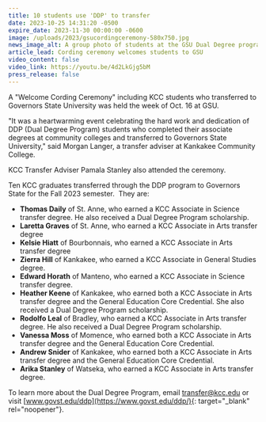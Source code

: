 ```yaml
---
title: 10 students use 'DDP' to transfer
date: 2023-10-25 14:31:20 -0500
expire_date: 2023-11-30 00:00:00 -0600
image: /uploads/2023/gsucordingceremony-580x750.jpg
news_image_alt: A group photo of students at the GSU Dual Degree program
article_lead: Cording ceremony welcomes students to GSU
video_content: false
video_link: https://youtu.be/4d2LkGjg5bM
press_release: false
---
```

A "Welcome Cording Ceremony" including KCC students who transferred to Governors State University was held the week of Oct. 16 at GSU.

"It was a heartwarming event celebrating the hard work and dedication of DDP (Dual Degree Program) students who completed their associate degrees at community colleges and transferred to Governors State University," said Morgan Langer, a transfer adviser at Kankakee Community College.&nbsp;&nbsp;

KCC Transfer Adviser Pamala Stanley also attended the ceremony.

Ten KCC graduates transferred through the DDP program to Governors State for the Fall 2023 semester.&nbsp; They are:

* **Thomas Daily** of St. Anne, who earned a KCC Associate in Science transfer degree. He also received a Dual Degree Program scholarship.
* **Laretta Graves** of St. Anne, who earned a KCC Associate in Arts transfer degree
* **Kelsie Hiatt** of Bourbonnais, who earned a KCC Associate in Arts transfer degree
* **Zierra Hill** of Kankakee, who earned a KCC Associate in General Studies degree.
* **Edward Horath** of Manteno, who earned a KCC Associate in Science transfer degree.&nbsp;
* **Heather Keene** of Kankakee, who earned both a KCC Associate in Arts transfer degree and the General Education Core Credential. She also received a Dual Degree Program scholarship.
* **Rodolfo Leal** of Bradley, who earned a KCC Associate in Arts transfer degree. He also received a Dual Degree Program scholarship.
* **Vanessa Moss** of Momence, who earned both a KCC Associate in Arts transfer degree and the General Education Core Credential.
* **Andrew Snider** of Kankakee, who earned both a KCC Associate in Arts transfer degree and the General Education Core Credential.
* **Arika Stanley** of Watseka, who earned a KCC Associate in Arts transfer degree.

To learn more about the Dual Degree Program, email&nbsp;[transfer@kcc.edu](mailto:transfer@kcc.edu)&nbsp;or visit [www.govst.edu/ddp](https://www.govst.edu/ddp/){: target="_blank" rel="noopener"}.
